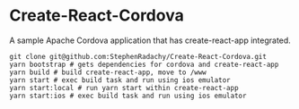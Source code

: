 # Create-React-Cordova

A sample Apache Cordova application that has create-react-app integrated.


```shell
git clone git@github.com:StephenRadachy/Create-React-Cordova.git
yarn bootstrap # gets dependencies for cordova and create-react-app
yarn build # build create-react-app, move to /www
yarn start # exec build task and run using ios emulator
yarn start:local # run yarn start within create-react-app
yarn start:ios # exec build task and run using ios emulator
```
